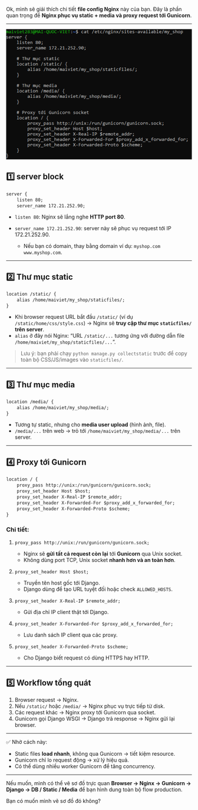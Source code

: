 Ok, mình sẽ giải thích chi tiết **file config Nginx** này của bạn. Đây là phần quan trọng để **Nginx phục vụ static + media và proxy request tới Gunicorn**.

---
![Nginx Config](imgs/nginx_config.png)

## **1️⃣ server block**

```nginx
server {
    listen 80;
    server_name 172.21.252.90;
```

* `listen 80`: Nginx sẽ lắng nghe **HTTP port 80**.
* `server_name 172.21.252.90`: server này sẽ phục vụ request tới IP 172.21.252.90.

  * Nếu bạn có domain, thay bằng domain ví dụ: `myshop.com www.myshop.com`.

---

## **2️⃣ Thư mục static**

```nginx
location /static/ {
    alias /home/maiviet/my_shop/staticfiles/;
}
```

* Khi browser request URL bắt đầu `/static/` (ví dụ `/static/home/css/style.css`) → Nginx sẽ **truy cập thư mục `staticfiles/` trên server**.
* `alias` ở đây nói Nginx: “URL `/static/...` tương ứng với đường dẫn file `/home/maiviet/my_shop/staticfiles/...`”.

> Lưu ý: bạn phải chạy `python manage.py collectstatic` trước để copy toàn bộ CSS/JS/images vào `staticfiles/`.

---

## **3️⃣ Thư mục media**

```nginx
location /media/ {
    alias /home/maiviet/my_shop/media/;
}
```

* Tương tự static, nhưng cho **media user upload** (hình ảnh, file).
* `/media/...` trên web → trỏ tới `/home/maiviet/my_shop/media/...` trên server.

---

## **4️⃣ Proxy tới Gunicorn**

```nginx
location / {
    proxy_pass http://unix:/run/gunicorn/gunicorn.sock;
    proxy_set_header Host $host;
    proxy_set_header X-Real-IP $remote_addr;
    proxy_set_header X-Forwarded-For $proxy_add_x_forwarded_for;
    proxy_set_header X-Forwarded-Proto $scheme;
}
```

### Chi tiết:

1. `proxy_pass http://unix:/run/gunicorn/gunicorn.sock;`

   * Nginx sẽ **gửi tất cả request còn lại** tới **Gunicorn** qua Unix socket.
   * Không dùng port TCP, Unix socket **nhanh hơn và an toàn hơn**.

2. `proxy_set_header Host $host;`

   * Truyền tên host gốc tới Django.
   * Django dùng để tạo URL tuyệt đối hoặc check `ALLOWED_HOSTS`.

3. `proxy_set_header X-Real-IP $remote_addr;`

   * Gửi địa chỉ IP client thật tới Django.

4. `proxy_set_header X-Forwarded-For $proxy_add_x_forwarded_for;`

   * Lưu danh sách IP client qua các proxy.

5. `proxy_set_header X-Forwarded-Proto $scheme;`

   * Cho Django biết request có dùng HTTPS hay HTTP.

---

## **5️⃣ Workflow tổng quát**

1. Browser request → Nginx.
2. Nếu `/static/` hoặc `/media/` → Nginx phục vụ trực tiếp từ disk.
3. Các request khác → Nginx proxy tới Gunicorn qua socket.
4. Gunicorn gọi Django WSGI → Django trả response → Nginx gửi lại browser.

---

✅ Nhờ cách này:

* Static files **load nhanh**, không qua Gunicorn → tiết kiệm resource.
* Gunicorn chỉ lo request động → xử lý hiệu quả.
* Có thể dùng nhiều worker Gunicorn để tăng concurrency.

---

Nếu muốn, mình có thể vẽ sơ đồ trực quan **Browser → Nginx → Gunicorn → Django → DB / Static / Media** để bạn hình dung toàn bộ flow production.

Bạn có muốn mình vẽ sơ đồ đó không?
